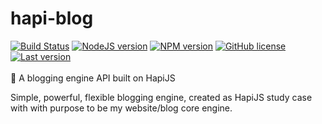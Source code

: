 # hapi-blog
[![Build Status](https://travis-ci.org/lexmartinez/hapi-blog.svg?branch=master)](https://travis-ci.org/lexmartinez/hapi-blog)
[![NodeJS version](https://img.shields.io/badge/node-v7.10.1-green.svg)](https://nodejs.org/es/)
[![NPM version](https://img.shields.io/badge/npm-v4.2.0-red.svg)](https://www.npmjs.com/)
[![GitHub license](https://img.shields.io/github/license/lexmartinez/hapi-blog.svg)](https://github.com/lexmartinez/hapi-blog/blob/master/LICENSE.md)
[![Last version](https://img.shields.io/badge/version-v1.0.0-lightgrey.svg)](https://github.com/lexmartinez/hapi-blog/blob/master/CHANGELOG.md)
<br/><br/>
:octopus: A blogging engine API built on HapiJS <br/>

Simple, powerful, flexible blogging engine, created as HapiJS study case with with purpose to be my website/blog core engine.